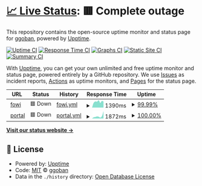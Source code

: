 # [📈 Live Status](https://ggoban.github.io/upptime): <!--live status--> **🟥 Complete outage**

This repository contains the open-source uptime monitor and status page for [ggoban](http://www.ggoban.com), powered by [Upptime](https://github.com/upptime/upptime).

[![Uptime CI](https://github.com/ggoban/upptime/workflows/Uptime%20CI/badge.svg)](https://github.com/ggoban/upptime/actions?query=workflow%3A%22Uptime+CI%22)
[![Response Time CI](https://github.com/ggoban/upptime/workflows/Response%20Time%20CI/badge.svg)](https://github.com/ggoban/upptime/actions?query=workflow%3A%22Response+Time+CI%22)
[![Graphs CI](https://github.com/ggoban/upptime/workflows/Graphs%20CI/badge.svg)](https://github.com/ggoban/upptime/actions?query=workflow%3A%22Graphs+CI%22)
[![Static Site CI](https://github.com/ggoban/upptime/workflows/Static%20Site%20CI/badge.svg)](https://github.com/ggoban/upptime/actions?query=workflow%3A%22Static+Site+CI%22)
[![Summary CI](https://github.com/ggoban/upptime/workflows/Summary%20CI/badge.svg)](https://github.com/ggoban/upptime/actions?query=workflow%3A%22Summary+CI%22)

With [Upptime](https://upptime.js.org), you can get your own unlimited and free uptime monitor and status page, powered entirely by a GitHub repository. We use [Issues](https://github.com/ggoban/upptime/issues) as incident reports, [Actions](https://github.com/ggoban/upptime/actions) as uptime monitors, and [Pages](https://ggoban.github.io/upptime) for the status page.

<!--start: status pages-->
<!-- This summary is generated by Upptime (https://github.com/upptime/upptime) -->
<!-- Do not edit this manually, your changes will be overwritten -->
<!-- prettier-ignore -->
| URL | Status | History | Response Time | Uptime |
| --- | ------ | ------- | ------------- | ------ |
| <img alt="" src="https://icons.duckduckgo.com/ip3/fowi.or.kr.ico" height="13"> [fowi](https://fowi.or.kr) | 🟥 Down | [fowi.yml](https://github.com/ggoban/upptime/commits/HEAD/history/fowi.yml) | <details><summary><img alt="Response time graph" src="./graphs/fowi/response-time-week.png" height="20"> 1390ms</summary><br><a href="https://ggoban.github.io/upptime/history/fowi"><img alt="Response time 2803" src="https://img.shields.io/endpoint?url=https%3A%2F%2Fraw.githubusercontent.com%2Fggoban%2Fupptime%2FHEAD%2Fapi%2Ffowi%2Fresponse-time.json"></a><br><a href="https://ggoban.github.io/upptime/history/fowi"><img alt="24-hour response time 1422" src="https://img.shields.io/endpoint?url=https%3A%2F%2Fraw.githubusercontent.com%2Fggoban%2Fupptime%2FHEAD%2Fapi%2Ffowi%2Fresponse-time-day.json"></a><br><a href="https://ggoban.github.io/upptime/history/fowi"><img alt="7-day response time 1390" src="https://img.shields.io/endpoint?url=https%3A%2F%2Fraw.githubusercontent.com%2Fggoban%2Fupptime%2FHEAD%2Fapi%2Ffowi%2Fresponse-time-week.json"></a><br><a href="https://ggoban.github.io/upptime/history/fowi"><img alt="30-day response time 2078" src="https://img.shields.io/endpoint?url=https%3A%2F%2Fraw.githubusercontent.com%2Fggoban%2Fupptime%2FHEAD%2Fapi%2Ffowi%2Fresponse-time-month.json"></a><br><a href="https://ggoban.github.io/upptime/history/fowi"><img alt="1-year response time 3087" src="https://img.shields.io/endpoint?url=https%3A%2F%2Fraw.githubusercontent.com%2Fggoban%2Fupptime%2FHEAD%2Fapi%2Ffowi%2Fresponse-time-year.json"></a></details> | <details><summary><a href="https://ggoban.github.io/upptime/history/fowi">99.99%</a></summary><a href="https://ggoban.github.io/upptime/history/fowi"><img alt="All-time uptime 99.19%" src="https://img.shields.io/endpoint?url=https%3A%2F%2Fraw.githubusercontent.com%2Fggoban%2Fupptime%2FHEAD%2Fapi%2Ffowi%2Fuptime.json"></a><br><a href="https://ggoban.github.io/upptime/history/fowi"><img alt="24-hour uptime 99.94%" src="https://img.shields.io/endpoint?url=https%3A%2F%2Fraw.githubusercontent.com%2Fggoban%2Fupptime%2FHEAD%2Fapi%2Ffowi%2Fuptime-day.json"></a><br><a href="https://ggoban.github.io/upptime/history/fowi"><img alt="7-day uptime 99.99%" src="https://img.shields.io/endpoint?url=https%3A%2F%2Fraw.githubusercontent.com%2Fggoban%2Fupptime%2FHEAD%2Fapi%2Ffowi%2Fuptime-week.json"></a><br><a href="https://ggoban.github.io/upptime/history/fowi"><img alt="30-day uptime 100.00%" src="https://img.shields.io/endpoint?url=https%3A%2F%2Fraw.githubusercontent.com%2Fggoban%2Fupptime%2FHEAD%2Fapi%2Ffowi%2Fuptime-month.json"></a><br><a href="https://ggoban.github.io/upptime/history/fowi"><img alt="1-year uptime 99.54%" src="https://img.shields.io/endpoint?url=https%3A%2F%2Fraw.githubusercontent.com%2Fggoban%2Fupptime%2FHEAD%2Fapi%2Ffowi%2Fuptime-year.json"></a></details>
| <img alt="" src="https://icons.duckduckgo.com/ip3/portal.fowi.or.kr.ico" height="13"> [portal](https://portal.fowi.or.kr) | 🟥 Down | [portal.yml](https://github.com/ggoban/upptime/commits/HEAD/history/portal.yml) | <details><summary><img alt="Response time graph" src="./graphs/portal/response-time-week.png" height="20"> 1872ms</summary><br><a href="https://ggoban.github.io/upptime/history/portal"><img alt="Response time 3742" src="https://img.shields.io/endpoint?url=https%3A%2F%2Fraw.githubusercontent.com%2Fggoban%2Fupptime%2FHEAD%2Fapi%2Fportal%2Fresponse-time.json"></a><br><a href="https://ggoban.github.io/upptime/history/portal"><img alt="24-hour response time 5665" src="https://img.shields.io/endpoint?url=https%3A%2F%2Fraw.githubusercontent.com%2Fggoban%2Fupptime%2FHEAD%2Fapi%2Fportal%2Fresponse-time-day.json"></a><br><a href="https://ggoban.github.io/upptime/history/portal"><img alt="7-day response time 1872" src="https://img.shields.io/endpoint?url=https%3A%2F%2Fraw.githubusercontent.com%2Fggoban%2Fupptime%2FHEAD%2Fapi%2Fportal%2Fresponse-time-week.json"></a><br><a href="https://ggoban.github.io/upptime/history/portal"><img alt="30-day response time 1828" src="https://img.shields.io/endpoint?url=https%3A%2F%2Fraw.githubusercontent.com%2Fggoban%2Fupptime%2FHEAD%2Fapi%2Fportal%2Fresponse-time-month.json"></a><br><a href="https://ggoban.github.io/upptime/history/portal"><img alt="1-year response time 3899" src="https://img.shields.io/endpoint?url=https%3A%2F%2Fraw.githubusercontent.com%2Fggoban%2Fupptime%2FHEAD%2Fapi%2Fportal%2Fresponse-time-year.json"></a></details> | <details><summary><a href="https://ggoban.github.io/upptime/history/portal">100.00%</a></summary><a href="https://ggoban.github.io/upptime/history/portal"><img alt="All-time uptime 99.52%" src="https://img.shields.io/endpoint?url=https%3A%2F%2Fraw.githubusercontent.com%2Fggoban%2Fupptime%2FHEAD%2Fapi%2Fportal%2Fuptime.json"></a><br><a href="https://ggoban.github.io/upptime/history/portal"><img alt="24-hour uptime 99.99%" src="https://img.shields.io/endpoint?url=https%3A%2F%2Fraw.githubusercontent.com%2Fggoban%2Fupptime%2FHEAD%2Fapi%2Fportal%2Fuptime-day.json"></a><br><a href="https://ggoban.github.io/upptime/history/portal"><img alt="7-day uptime 100.00%" src="https://img.shields.io/endpoint?url=https%3A%2F%2Fraw.githubusercontent.com%2Fggoban%2Fupptime%2FHEAD%2Fapi%2Fportal%2Fuptime-week.json"></a><br><a href="https://ggoban.github.io/upptime/history/portal"><img alt="30-day uptime 100.00%" src="https://img.shields.io/endpoint?url=https%3A%2F%2Fraw.githubusercontent.com%2Fggoban%2Fupptime%2FHEAD%2Fapi%2Fportal%2Fuptime-month.json"></a><br><a href="https://ggoban.github.io/upptime/history/portal"><img alt="1-year uptime 99.65%" src="https://img.shields.io/endpoint?url=https%3A%2F%2Fraw.githubusercontent.com%2Fggoban%2Fupptime%2FHEAD%2Fapi%2Fportal%2Fuptime-year.json"></a></details>

<!--end: status pages-->

[**Visit our status website →**](https://ggoban.github.io/upptime)

## 📄 License

- Powered by: [Upptime](https://github.com/upptime/upptime)
- Code: [MIT](./LICENSE) © [ggoban](http://www.ggoban.com)
- Data in the `./history` directory: [Open Database License](https://opendatacommons.org/licenses/odbl/1-0/)
